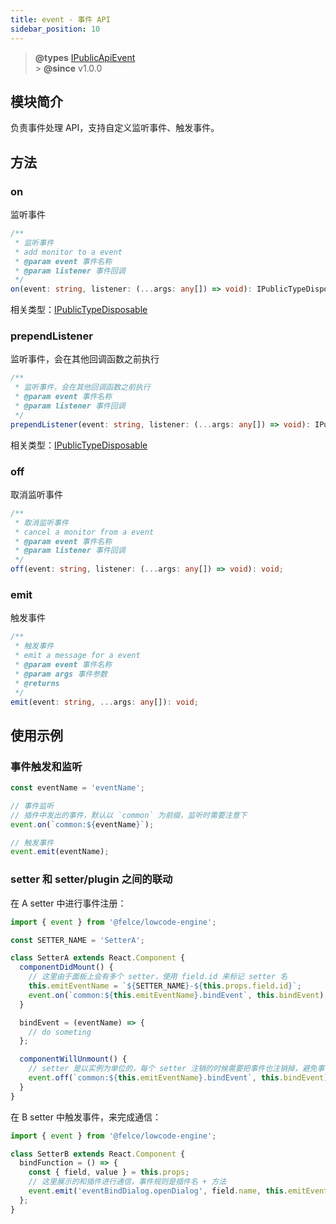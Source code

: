 ```yaml
---
title: event - 事件 API
sidebar_position: 10
---
```


> **@types** [IPublicApiEvent](https://github.com/fe-lce/lowcode-engine/blob/main/packages/types/src/shell/api/event.ts)<br/> > **@since** v1.0.0

## 模块简介

负责事件处理 API，支持自定义监听事件、触发事件。

## 方法

### on

监听事件

```typescript
/**
 * 监听事件
 * add monitor to a event
 * @param event 事件名称
 * @param listener 事件回调
 */
on(event: string, listener: (...args: any[]) => void): IPublicTypeDisposable;
```

相关类型：[IPublicTypeDisposable](https://github.com/fe-lce/lowcode-engine/blob/main/packages/types/src/shell/type/disposable.ts)

### prependListener

监听事件，会在其他回调函数之前执行

```typescript
/**
 * 监听事件，会在其他回调函数之前执行
 * @param event 事件名称
 * @param listener 事件回调
 */
prependListener(event: string, listener: (...args: any[]) => void): IPublicTypeDisposable;
```

相关类型：[IPublicTypeDisposable](https://github.com/fe-lce/lowcode-engine/blob/main/packages/types/src/shell/type/disposable.ts)

### off

取消监听事件

```typescript
/**
 * 取消监听事件
 * cancel a monitor from a event
 * @param event 事件名称
 * @param listener 事件回调
 */
off(event: string, listener: (...args: any[]) => void): void;
```

### emit

触发事件

```typescript
/**
 * 触发事件
 * emit a message for a event
 * @param event 事件名称
 * @param args 事件参数
 * @returns
 */
emit(event: string, ...args: any[]): void;
```

## 使用示例

### 事件触发和监听

```typescript
const eventName = 'eventName';

// 事件监听
// 插件中发出的事件，默认以 `common` 为前缀，监听时需要注意下
event.on(`common:${eventName}`);

// 触发事件
event.emit(eventName);
```

### setter 和 setter/plugin 之间的联动

在 A setter 中进行事件注册：

```typescript
import { event } from '@felce/lowcode-engine';

const SETTER_NAME = 'SetterA';

class SetterA extends React.Component {
  componentDidMount() {
    // 这里由于面板上会有多个 setter，使用 field.id 来标记 setter 名
    this.emitEventName = `${SETTER_NAME}-${this.props.field.id}`;
    event.on(`common:${this.emitEventName}.bindEvent`, this.bindEvent);
  }

  bindEvent = (eventName) => {
    // do someting
  };

  componentWillUnmount() {
    // setter 是以实例为单位的，每个 setter 注销的时候需要把事件也注销掉，避免事件池过多
    event.off(`common:${this.emitEventName}.bindEvent`, this.bindEvent);
  }
}
```

在 B setter 中触发事件，来完成通信：

```typescript
import { event } from '@felce/lowcode-engine';

class SetterB extends React.Component {
  bindFunction = () => {
    const { field, value } = this.props;
    // 这里展示的和插件进行通信，事件规则是插件名 + 方法
    event.emit('eventBindDialog.openDialog', field.name, this.emitEventName);
  };
}
```
